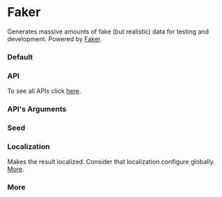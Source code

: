 # Faker

Generates massive amounts of fake (but realistic) data for testing and development. Powered by [Faker](https://fakerjs.dev/).

<Playground />

<Usage />

<Api />

<GlobalConfig />

<Examples />

### Default

<Example value="default" />

### API

To see all APIs click [here](https://fakerjs.dev/api).

<Example value="api" />

### API's Arguments

<Example value="arguments" />

### Seed

<Example value="seed" />

### Localization

Makes the result localized. Consider that localization configure globally. [More](https://fakerjs.dev/guide/localization.html).

<Example value="localization" />

### More

<Example value="more" />

<Checklist 
    accessibility={false}
    bidirectionality="N/A"
    cssParts="N/A"
    cssVariables="N/A"
    documentation={true}
    examples={true}
    events="N/A"
    keyboard="N/A"
    methods="N/A"
    playground={false}
    properties={true}
    skeleton={false}
    slots="N/A"
/>

<LastModified />
